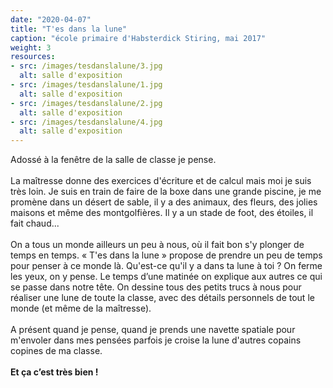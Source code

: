 ```yaml
---
date: "2020-04-07"
title: "T'es dans la lune"
caption: "école primaire d'Habsterdick Stiring, mai 2017"
weight: 3
resources:
- src: /images/tesdanslalune/3.jpg
  alt: salle d'exposition
- src: /images/tesdanslalune/1.jpg
  alt: salle d'exposition
- src: /images/tesdanslalune/2.jpg
  alt: salle d'exposition
- src: /images/tesdanslalune/4.jpg
  alt: salle d'exposition
---
```

<p class="text">
    Adossé à la fenêtre de la salle de classe je pense.
    <br/><br/>
    La maîtresse donne des exercices d'écriture et de calcul mais
    moi je suis très loin. Je suis en train de faire de la boxe dans une
    grande piscine, je me promène dans un désert de sable, il y a
    des animaux, des fleurs, des jolies maisons et même des
    montgolfières. Il y a un stade de foot, des étoiles, il fait chaud...
    <br/><br/>
    On a tous un monde ailleurs un peu à nous, où il fait bon s'y
    plonger de temps en temps. « T'es dans la lune » propose de
    prendre un peu de temps pour penser à ce monde là.
    Qu'est-ce qu'il y a dans ta lune à toi ? On ferme les yeux, on y
    pense. Le temps d’une matinée on explique aux autres ce qui se
    passe dans notre tête.
    On dessine tous des petits trucs à nous pour réaliser une lune de
    toute la classe, avec des détails personnels de tout le monde (et
    même de la maîtresse).
    <br/><br/>
    A présent quand je pense, quand je prends une navette
    spatiale pour m'envoler dans mes pensées parfois je croise la
    lune d'autres copains copines de ma classe.
    <br/><br/>
    <b>Et ça c’est très bien !</b>
</p>

